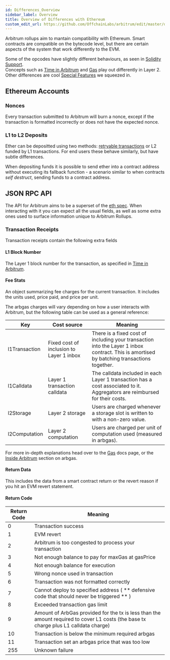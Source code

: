 ```yaml
---
id: Differences_Overview
sidebar_label: Overview
title: Overview of Differences with Ethereum
custom_edit_url: https://github.com/OffchainLabs/arbitrum/edit/master/docs/Differences_Ethereum_Overview.md
---
```


Arbitrum rollups aim to mantain compatibility with Ethereum. Smart contracts are compatible on the bytecode level, but there are certain aspects of the system that work differently to the EVM.

Some of the opcodes have slightly different behaviours, as seen in [Solidity Support](Solidity_Support.md).  
Concepts such as [Time in Arbitrum](Time_in_Arbitrum.md) and [Gas](ArbGas.md) play out differently in Layer 2.  
Other differences are cool [Special Features](Special_Features.md) we squeezed in.

## Ethereum Accounts

### Nonces

Every transaction submitted to Arbitrum will burn a nonce, except if the transaction is formatted incorrectly or does not have the expected nonce.

### L1 to L2 Deposits

Ether can be depositted using two methods: [retryable transactions](L1_L2_Messages.md) or L2 funded by L1 transactions. For end users these behave similarly, but have subtle differences.

When depositing funds it is possible to send ether into a contract address without executing its fallback function - a scenario similar to when contracts _self destruct_, sending funds to a contract address.

## JSON RPC API

The API for Arbitrum aims to be a superset of the [eth spec](https://eth.wiki/json-rpc/API). When interacting with it you can expect all the usual fields, as well as some extra ones used to surface information unique to Arbitrum Rollups.

### Transaction Receipts

Transaction receipts contain the following extra fields

#### L1 Block Number

The Layer 1 block number for the transaction, as specified in [Time in Arbitrum](Time_In_Arbitrum.md).

#### Fee Stats

An object summarizing fee charges for the current transaction. It includes the units used, price paid, and price per unit.

The arbgas charges will vary depending on how a user interacts with Arbitrum, but the following table can be used as a general reference:

| Key           | Cost source                              | Meaning                                                                                                                                   |
| ------------- | ---------------------------------------- | ----------------------------------------------------------------------------------------------------------------------------------------- |
| l1Transaction | Fixed cost of inclusion to Layer 1 inbox | There is a fixed cost of including your transaction into the Layer 1 inbox contract. This is amortised by batching transactions together. |
| l1Calldata    | Layer 1 transaction calldata             | The calldata included in each Layer 1 transaction has a cost associated to it. Aggregators are reimbursed for their costs.                |
| l2Storage     | Layer 2 storage                          | Users are charged whenever a storage slot is written to with a non-zero value.                                                            |
| l2Computation | Layer 2 computation                      | Users are charged per unit of computation used (measured in arbgas).                                                                      |

For more in-depth explanations head over to the [Gas](ArbGas.md) docs page, or the [Inside Arbitrum](Inside_Arbitrum.md#arbgas-and-fees) section on arbgas.

#### Return Data

This includes the data from a smart contract return or the revert reason if you hit an EVM revert statement.

#### Return Code

| Return Code | Meaning                                                                                                                              |
| ----------- | ------------------------------------------------------------------------------------------------------------------------------------ |
| 0           | Transaction success                                                                                                                  |
| 1           | EVM revert                                                                                                                           |
| 2           | Arbitrum is too congested to process your transaction                                                                                |
| 3           | Not enough balance to pay for maxGas at gasPrice                                                                                     |
| 4           | Not enough balance for execution                                                                                                     |
| 5           | Wrong nonce used in transaction                                                                                                      |
| 6           | Transaction was not formatted correctly                                                                                              |
| 7           | Cannot deploy to specified address ( ** defensive code that should never be triggered ** )                                           |
| 8           | Exceeded transaction gas limit                                                                                                       |
| 9           | Amount of ArbGas provided for the tx is less than the amount required to cover L1 costs (the base tx charge plus L1 calldata charge) |
| 10          | Transaction is below the minimum required arbgas                                                                                     |
| 11          | Transaction set an arbgas price that was too low                                                                                     |
| 255         | Unknown failure                                                                                                                      |
